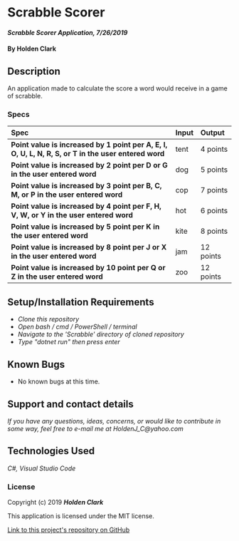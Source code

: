 # Scrabble Scorer

#### _Scrabble Scorer Application, 7/26/2019_

#### By **Holden Clark**

## Description

An application made to calculate the score a word would receive in a game of scrabble.

### Specs
| Spec | Input | Output |
| :-------------     | :------------- | :------------- |
| **Point value is increased by 1 point per A, E, I, O, U, L, N, R, S, or T in the user entered word** | tent | 4 points |
| **Point value is increased by 2 point per D or G in the user entered word** | dog | 5 points |
| **Point value is increased by 3 point per B, C, M, or P in the user entered word** | cop | 7 points |
| **Point value is increased by 4 point per F, H, V, W, or Y in the user entered word** | hot | 6 points |
| **Point value is increased by 5 point per K in the user entered word** | kite | 8 points |
| **Point value is increased by 8 point per J or X in the user entered word** | jam | 12 points |
| **Point value is increased by 10 point per Q or Z in the user entered word** | zoo | 12 points |

## Setup/Installation Requirements

* _Clone this repository_
* _Open bash / cmd / PowerShell / terminal_
* _Navigate to the 'Scrabble' directory of cloned repository_
* _Type "dotnet run" then press enter_

## Known Bugs
* No known bugs at this time.

## Support and contact details

_If you have any questions, ideas, concerns, or would like to contribute in some way, feel free to e-mail me at HoldenJ_C@yahoo.com_

## Technologies Used
_C#,_
_Visual Studio Code_

### License

Copyright (c) 2019 **_Holden Clark_**

This application is licensed under the MIT license.

[Link to this project's repository on GitHub](https://github.com/HoldenJC/scrabble-scorer-c)